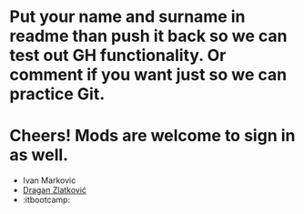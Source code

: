 # Put your name and surname in readme than push it back so we can test out GH functionality. Or comment if you want just so we can practice Git.
# Cheers! Mods are welcome to sign in as well.

 - Ivan Markovic
 - [Dragan Zlatković](https://github.com/dzlatkovic)
 - :itbootcamp:
